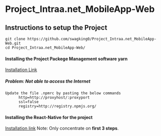 # Project_Intraa.net_MobileApp-Web

## Instructions to setup the Project
    git clone https://github.com/swagking0/Project_Intraa.net_MobileApp-Web.git
    cd Project_Intraa.net_MobileApp-Web/
#### Installing the Project Packege Management software yarn
   [Installation Link](https://websiteforstudents.com/how-to-install-yarn-packege-management-on-ubuntu-16-04-18-04-18-10/)
##### Problem: Not able to access the Internet
    Update the file .npmrc by pasting the below commands
          http=http://proxyhost/:proxyport
          ssl=false
          registry=http://registry.npmjs.org/
#### Installing the React-Native for the project
   [Installation link](https://code.likeagirl.io/say-hello-world-using-react-native-in-linux-15955986bc44)
    Note: Only concentrate on __first 3 steps__.
